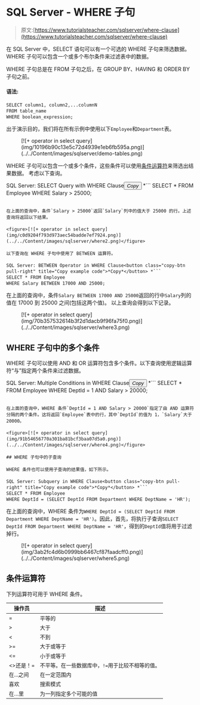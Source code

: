 # SQL Server - WHERE 子句

> 原文:[https://www.tutorialsteacher.com/sqlserver/where-clause](https://www.tutorialsteacher.com/sqlserver/where-clause)

在 SQL Server 中，SELECT 语句可以有一个可选的 WHERE 子句来筛选数据。WHERE 子句可以包含一个或多个布尔条件来过滤表中的数据。

WHERE 子句总是在 FROM 子句之后，在 GROUP BY、HAVING 和 ORDER BY 子句之前。

#### 语法:

```
SELECT column1, column2,...columnN 
FROM table_name
WHERE boolean_expression; 
```

出于演示目的，我们将在所有示例中使用以下`Employee`和`Department`表。

<figure>[![+ operator in select query](img/10196b90c13e5c72d4939e1eb6fb595a.png)](../../Content/images/sqlserver/demo-tables.png)</figure>

WHERE 子句可以包含一个或多个条件，这些条件可以使用[条件运算符](#where-conditional-operators)来筛选出结果数据。 考虑以下查询。

SQL Server: SELECT Query with WHERE Clause<button class="copy-btn pull-right" title="Copy example code">*Copy*</button> *```
SELECT * FROM Employee 
WHERE Salary > 25000; 
```

在上面的查询中，条件`Salary > 25000`返回`Salary`列中的值大于 25000 的行。上述查询将返回以下结果。

<figure>[![+ operator in select query](img/c0d9204f793d973aec54badde7ef7924.png)](../../Content/images/sqlserver/where2.png)</figure>

以下查询在 WHERE 子句中使用了 BETWEEN 运算符。

SQL Server: BETWEEN Operator in WHERE Clause<button class="copy-btn pull-right" title="Copy example code">*Copy*</button> *```
SELECT * FROM Employee 
WHERE Salary BETWEEN 17000 AND 25000; 
```

在上面的查询中，条件`Salary BETWEEN 17000 AND 25000`返回的行中`Salary`列的值在 17000 到 25000 之间(包括这两个值)。 以上查询会得到以下记录。

<figure>[![+ operator in select query](img/70b357532614b3f2d1dacb9f96fa75f0.png)](../../Content/images/sqlserver/where3.png)</figure>

## WHERE 子句中的多个条件

WHERE 子句可以使用 AND 和 OR 运算符包含多个条件。以下查询使用逻辑运算符“与”指定两个条件来过滤数据。

SQL Server: Multiple Conditions in WHERE Clause<button class="copy-btn pull-right" title="Copy example code">*Copy*</button> *```
SELECT * FROM Employee 
WHERE DeptId = 1 AND Salary > 20000; 
```

在上面的查询中，WHERE 条件`DeptId = 1 AND Salary > 20000`指定了由 AND 运算符分隔的两个条件。这将返回`Employee`表中的行，其中`DeptId`的值为 1，`Salary`大于 20000。

<figure>[![+ operator in select query](img/91b54656770a301ba81bcf3baa07d5a0.png)](../../Content/images/sqlserver/where4.png)</figure>

## WHERE 子句中的子查询

WHERE 条件也可以使用子查询的结果值，如下所示。

SQL Server: Subquery in WHERE Clause<button class="copy-btn pull-right" title="Copy example code">*Copy*</button> *```
SELECT * FROM Employee 
WHERE DeptId = (SELECT DeptId FROM Department WHERE DeptName = 'HR'); 
```

在上面的查询中，WHERE 条件为`WHERE DeptId = (SELECT DeptId FROM Department WHERE DeptName = 'HR')`。因此，首先，将执行子查询`SELECT DeptId FROM Department WHERE DeptName = 'HR'`，得到的`DeptId`值将用于过滤掉行。

<figure>[![+ operator in select query](img/3ab2fc4d6b0999bb6467cf87faadcff0.png)](../../Content/images/sqlserver/where5.png)</figure>

## 条件运算符

下列运算符可用于 WHERE 条件。

| 操作员 | 描述 |
| --- | --- |
| = | 平等的 |
| > | 大于 |
| < | 不到 |
| >= | 大于或等于 |
| <= | 小于或等于 |
| <>还是！= | 不平等。在一些数据库中，`!=`用于比较不相等的值。 |
| 在...之间 | 在一定范围内 |
| 喜欢 | 搜索模式 |
| 在…里 | 为一列指定多个可能的值 |****